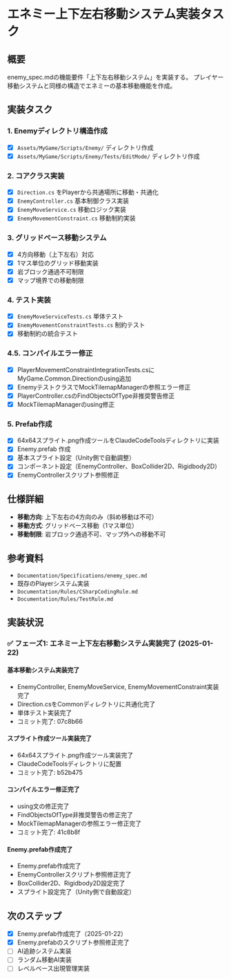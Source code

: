 # エネミー上下左右移動システム実装タスク

## 概要
enemy_spec.mdの機能要件「上下左右移動システム」を実装する。
プレイヤー移動システムと同様の構造でエネミーの基本移動機能を作成。

## 実装タスク

### 1. Enemyディレクトリ構造作成
- [x] `Assets/MyGame/Scripts/Enemy/` ディレクトリ作成
- [x] `Assets/MyGame/Scripts/Enemy/Tests/EditMode/` ディレクトリ作成

### 2. コアクラス実装
- [x] `Direction.cs` をPlayerから共通場所に移動・共通化
- [x] `EnemyController.cs` 基本制御クラス実装
- [x] `EnemyMoveService.cs` 移動ロジック実装
- [x] `EnemyMovementConstraint.cs` 移動制約実装

### 3. グリッドベース移動システム
- [x] 4方向移動（上下左右）対応
- [x] 1マス単位のグリッド移動実装
- [x] 岩ブロック通過不可制限
- [x] マップ境界での移動制限

### 4. テスト実装
- [x] `EnemyMoveServiceTests.cs` 単体テスト
- [x] `EnemyMovementConstraintTests.cs` 制約テスト
- [x] 移動制約の統合テスト

### 4.5. コンパイルエラー修正
- [x] PlayerMovementConstraintIntegrationTests.csにMyGame.Common.Directionのusing追加
- [x] EnemyテストクラスでMockTilemapManagerの参照エラー修正
- [x] PlayerController.csのFindObjectsOfType非推奨警告修正
- [x] MockTilemapManagerのusing修正

### 5. Prefab作成
- [x] 64x64スプライト.png作成ツールをClaudeCodeToolsディレクトリに実装
- [x] Enemy.prefab 作成
- [x] 基本スプライト設定（Unity側で自動調整）
- [x] コンポーネント設定（EnemyController、BoxCollider2D、Rigidbody2D）
- [x] EnemyControllerスクリプト参照修正

## 仕様詳細
- **移動方向**: 上下左右の4方向のみ（斜め移動は不可）
- **移動方式**: グリッドベース移動（1マス単位）
- **移動制限**: 岩ブロック通過不可、マップ外への移動不可

## 参考資料
- `Documentation/Specifications/enemy_spec.md`
- 既存のPlayerシステム実装
- `Documentation/Rules/CSharpCodingRule.md`
- `Documentation/Rules/TestRule.md`

## 実装状況

### ✅ フェーズ1: エネミー上下左右移動システム実装完了 (2025-01-22)

#### 基本移動システム実装完了
- EnemyController, EnemyMoveService, EnemyMovementConstraint実装完了
- Direction.csをCommonディレクトリに共通化完了
- 単体テスト実装完了
- コミット完了: 07c8b66

#### スプライト作成ツール実装完了
- 64x64スプライト.png作成ツール実装完了
- ClaudeCodeToolsディレクトリに配置
- コミット完了: b52b475

#### コンパイルエラー修正完了
- using文の修正完了
- FindObjectsOfType非推奨警告の修正完了
- MockTilemapManagerの参照エラー修正完了
- コミット完了: 41c8b8f

#### Enemy.prefab作成完了
- Enemy.prefab作成完了
- EnemyControllerスクリプト参照修正完了
- BoxCollider2D、Rigidbody2D設定完了
- スプライト設定完了（Unity側で自動設定）

## 次のステップ
- [x] Enemy.prefab作成完了（2025-01-22）
- [x] Enemy.prefabのスクリプト参照修正完了
- [ ] AI追跡システム実装
- [ ] ランダム移動AI実装  
- [ ] レベルベース出現管理実装
